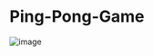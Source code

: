 # Ping-Pong-Game
![image](https://user-images.githubusercontent.com/64120304/188392479-648f4387-0594-4113-9a3b-4ebbfe33a883.png)
